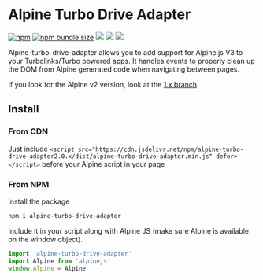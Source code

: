 # Alpine Turbo Drive Adapter
[![npm](https://img.shields.io/npm/v/alpine-turbo-drive-adapter)](https://www.npmjs.com/package/alpine-turbo-drive-adapter)
[![npm bundle size](https://img.shields.io/bundlephobia/minzip/alpine-turbo-drive-adapter?color=#0F0)](https://bundlephobia.com/result?p=alpine-turbo-drive-adapter)
[![](https://data.jsdelivr.com/v1/package/npm/alpine-turbo-drive-adapter/badge)](https://www.jsdelivr.com/package/npm/alpine-turbo-drive-adapter)
[![](https://img.shields.io/npm/dm/alpine-turbo-drive-adapter?color=%23cb3837&logo=npm)](https://www.npmjs.com/package/alpine-turbo-drive-adapter)
[![](https://img.shields.io/static/v1?label=Support&message=%20%E2%9D%A4%20&logo=GitHub&link=https://github.com/sponsors/SimoTod&color=ff69b4)](https://github.com/sponsors/SimoTod)

Alpine-turbo-drive-adapter allows you to add support for Alpine.js V3 to your Turbolinks/Turbo powered apps.
It handles events to properly clean up the DOM from Alpine generated code when navigating between pages.

If you look for the Alpine v2 version, look at the [1.x branch](https://github.com/SimoTod/alpine-turbo-drive-adapter/tree/1.x).

## Install

### From CDN
Just include `<script src="https://cdn.jsdelivr.net/npm/alpine-turbo-drive-adapter2.0.x/dist/alpine-turbo-drive-adapter.min.js" defer></script>` before your Alpine script in your page

### From NPM
 Install the package
```bash
npm i alpine-turbo-drive-adapter
```
Include it in your script along with Alpine JS (make sure Alpine is available on the window object).
```javascript
import 'alpine-turbo-drive-adapter'
import Alpine from 'alpinejs'
window.Alpine = Alpine
```
